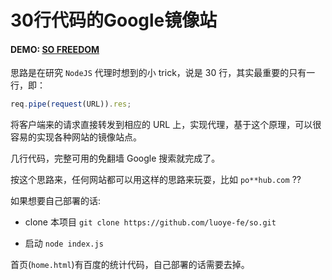 30行代码的Google镜像站
========================

#### **DEMO: [SO FREEDOM](http://so.luoyefe.com/)**

思路是在研究 `NodeJS` 代理时想到的小 trick，说是 30 行，其实最重要的只有一行，即：

```js
req.pipe(request(URL)).res;
```

将客户端来的请求直接转发到相应的 URL 上，实现代理，基于这个原理，可以很容易的实现各种网站的镜像站点。

几行代码，完整可用的免翻墙 Google 搜索就完成了。

按这个思路来，任何网站都可以用这样的思路来玩耍，比如 `po**hub.com` ??

如果想要自己部署的话:

* clone 本项目 `git clone https://github.com/luoye-fe/so.git`

* 启动 `node index.js`

首页(`home.html`)有百度的统计代码，自己部署的话需要去掉。
